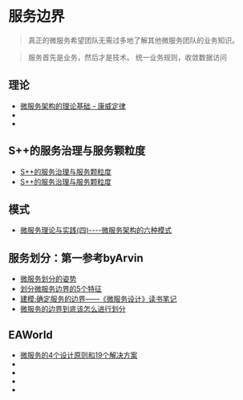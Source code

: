 # 服务边界
> 真正的微服务希望团队无需过多地了解其他微服务团队的业务知识。

> 服务首先是业务，然后才是技术。 统一业务规则，收敛数据访问

## 理论
- [微服务架构的理论基础 - 康威定律](https://blog.csdn.net/weixin_33814685/article/details/90681732)
- []()
- []()

## S++的服务治理与服务颗粒度
- [S++的服务治理与服务颗粒度](https://blog.51cto.com/11534574/1877478)
- [S++的服务治理与服务颗粒度](https://blog.csdn.net/baidu_26780083/article/details/87902877)

## 模式
- [微服务理论与实践(四)----微服务架构的六种模式](https://blog.csdn.net/sunhuiliang85/article/details/52976210)

## 服务划分：第一参考byArvin
- [微服务划分的姿势](https://blog.csdn.net/tTU1EvLDeLFq5btqiK/article/details/91349994)
- [划分微服务边界的5个特征](https://blog.csdn.net/qq_16605855/article/details/81503838)
- [建模:确定服务的边界——《微服务设计》读书笔记](https://blog.csdn.net/weixin_30791095/article/details/95006146)
- [微服务的边界到底该怎么进行划分](https://blog.csdn.net/weixin_39098944/article/details/107136417)

## EAWorld

- [微服务的4个设计原则和19个解决方案](https://blog.csdn.net/weixin_45443931/article/details/98869435)
- []()
- []()
- []()
- []()
